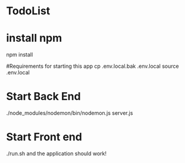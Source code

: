 # TodoList 

# install npm
npm install 

#Requirements for starting this app
cp .env.local.bak .env.local
source .env.local

# Start Back End
./node_modules/nodemon/bin/nodemon.js server.js

# Start Front end
./run.sh and the application should work!
